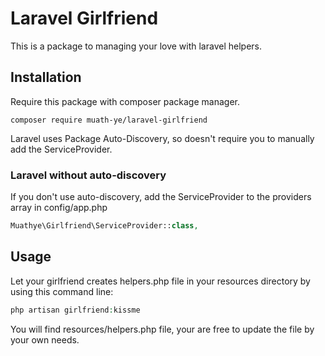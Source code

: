 # Laravel Girlfriend

This is a package to managing your love with laravel helpers.

## Installation

Require this package with composer package manager.

```shell
composer require muath-ye/laravel-girlfriend
```

Laravel uses Package Auto-Discovery, so doesn't require you to manually add the ServiceProvider.

### Laravel without auto-discovery

If you don't use auto-discovery, add the ServiceProvider to the providers array in config/app.php

```php
Muathye\Girlfriend\ServiceProvider::class,
```

## Usage

Let your girlfriend creates helpers.php file in your resources directory by using this command line:

```php
php artisan girlfriend:kissme
```

You will find resources/helpers.php file, your are free to update the file by your own needs.